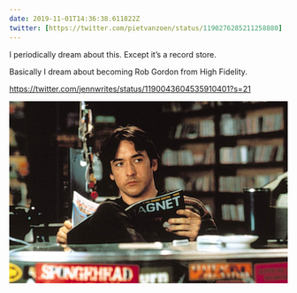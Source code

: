 ```yaml
---
date: 2019-11-01T14:36:38.611822Z
twitter: [https://twitter.com/pietvanzoen/status/1190276285211258880]
---
```

I periodically dream about this. Except it’s a record store. 

Basically I dream about becoming Rob Gordon from High Fidelity. 

https://twitter.com/jennwrites/status/1190043604535910401?s=21

![](/media/62DC29E3-E440-4BA7-8FB9-08249F8AE5C5.jpeg)
